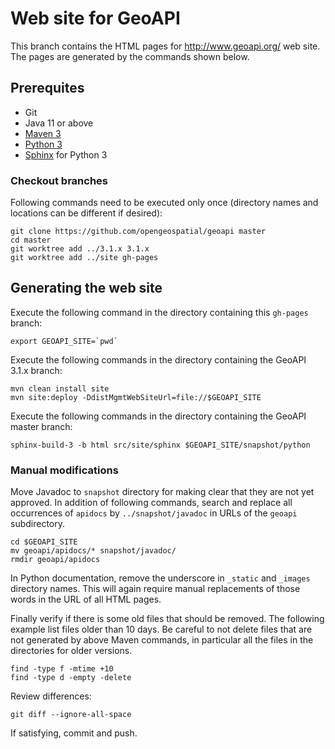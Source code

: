 # Web site for GeoAPI

This branch contains the HTML pages for http://www.geoapi.org/ web site.
The pages are generated by the commands shown below.


## Prerequites

* Git
* Java 11 or above
* [Maven 3](http://maven.apache.org/)
* [Python 3](https://www.python.org/)
* [Sphinx](http://www.sphinx-doc.org/) for Python 3


### Checkout branches

Following commands need to be executed only once
(directory names and locations can be different if desired):

```
git clone https://github.com/opengeospatial/geoapi master
cd master
git worktree add ../3.1.x 3.1.x
git worktree add ../site gh-pages
```


## Generating the web site

Execute the following command in the directory containing this `gh-pages` branch:

```
export GEOAPI_SITE=`pwd`
```

Execute the following commands in the directory containing the GeoAPI 3.1.x branch:

```
mvn clean install site
mvn site:deploy -DdistMgmtWebSiteUrl=file://$GEOAPI_SITE
```

Execute the following commands in the directory containing the GeoAPI master branch:

```
sphinx-build-3 -b html src/site/sphinx $GEOAPI_SITE/snapshot/python
```


### Manual modifications

Move Javadoc to `snapshot` directory for making clear that they are not yet approved.
In addition of following commands, search and replace all occurrences of `apidocs` by
`../snapshot/javadoc` in URLs of the `geoapi` subdirectory.

```
cd $GEOAPI_SITE
mv geoapi/apidocs/* snapshot/javadoc/
rmdir geoapi/apidocs
```

In Python documentation, remove the underscore in `_static` and `_images` directory names.
This will again require manual replacements of those words in the URL of all HTML pages.

Finally verify if there is some old files that should be removed.
The following example list files older than 10 days.
Be careful to not delete files that are not generated by above Maven commands,
in particular all the files in the directories for older versions.

```
find -type f -mtime +10
find -type d -empty -delete
```

Review differences:

```
git diff --ignore-all-space
```

If satisfying, commit and push.
